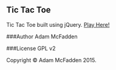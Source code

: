 ## Tic Tac Toe

Tic Tac Toe built using jQuery. <a href="http://mcfaddentictactoe.bitballoon.com/">Play Here!</a>

###Author
Adam McFadden

###License
GPL v2

Copyright &copy; Adam McFadden 2015.
